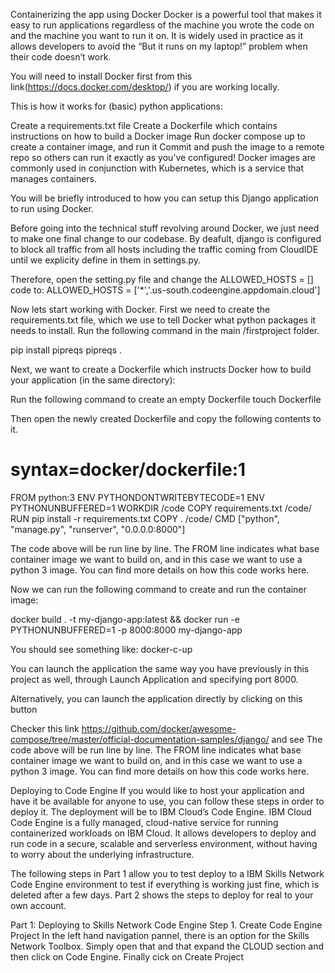 Containerizing the app using Docker
Docker is a powerful tool that makes it easy to run applications regardless of the machine you wrote the code on and the machine you want to run it on. It is widely used in practice as it allows developers to avoid the “But it runs on my laptop!” problem when their code doesn’t work.

You will need to install Docker first from this link(https://docs.docker.com/desktop/) if you are working locally.

This is how it works for (basic) python applications:

Create a requirements.txt file
Create a Dockerfile which contains instructions on how to build a Docker image
Run docker compose up to create a container image, and run it
Commit and push the image to a remote repo so others can run it exactly as you’ve configured!
Docker images are commonly used in conjunction with Kubernetes, which is a service that manages containers.

You will be briefly introduced to how you can setup this Django application to run using Docker.

Before going into the technical stuff revolving around Docker, we just need to make one final change to our codebase. By deafult, django is configured to block all traffic from all hosts including the traffic coming from CloudIDE until we explicity define in them in settings.py.

Therefore, open the setting.py file and change the ALLOWED_HOSTS = [] code to:
ALLOWED_HOSTS = ['*','.us-south.codeengine.appdomain.cloud']



Now lets start working with Docker.
First we need to create the requirements.txt file, which we use to tell Docker what python packages it needs to install. Run the following command in the main /firstproject folder.

pip install pipreqs
pipreqs .


Next, we want to create a Dockerfile which instructs Docker how to build your application (in the same directory):

Run the following command to create an empty Dockerfile
touch Dockerfile


Then open the newly created Dockerfile and copy the following contents to it.

# syntax=docker/dockerfile:1
FROM python:3
ENV PYTHONDONTWRITEBYTECODE=1
ENV PYTHONUNBUFFERED=1
WORKDIR /code
COPY requirements.txt /code/
RUN pip install -r requirements.txt
COPY . /code/
CMD ["python", "manage.py", "runserver", "0.0.0.0:8000"]


The code above will be run line by line. The FROM line indicates what base container image we want to build on, and in this case we want to use a python 3 image. You can find more details on how this code works here.

Now we can run the following command to create and run the container image:

docker build . -t my-django-app:latest && docker run -e PYTHONUNBUFFERED=1 -p  8000:8000 my-django-app 


You should see something like:
docker-c-up

You can launch the application the same way you have previously in this project as well, through Launch Application and specifying port 8000.

Alternatively, you can launch the application directly by clicking on this button


Checker this link https://github.com/docker/awesome-compose/tree/master/official-documentation-samples/django/ and see The code above will be run line by line. The FROM line indicates what base container image we want to build on, and in this case we want to use a python 3 image. You can find more details on how this code works here.




Deploying to Code Engine
If you would like to host your application and have it be available for anyone to use, you can follow these steps in order to deploy it. The deployment will be to IBM Cloud’s Code Engine. IBM Cloud Code Engine is a fully managed, cloud-native service for running containerized workloads on IBM Cloud. It allows developers to deploy and run code in a secure, scalable and serverless environment, without having to worry about the underlying infrastructure.

The following steps in Part 1 allow you to test deploy to a IBM Skills Network Code Engine environment to test if everything is working just fine, which is deleted after a few days. Part 2 shows the steps to deploy for real to your own account.

Part 1: Deploying to Skills Network Code Engine
Step 1. Create Code Engine Project
In the left hand navigation pannel, there is an option for the Skills Network Toolbox. Simply open that and that expand the CLOUD section and then click on Code Engine. Finally cick on Create Project


